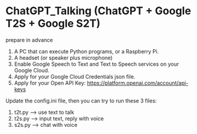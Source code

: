 # ChatGPT_Talking (ChatGPT + Google T2S + Google S2T)

prepare in advance
1. A PC that can execute Python programs, or a Raspberry Pi.
2. A headset (or speaker plus microphone)
3. Enable Google Speech to Text and Text to Speech services on your Google Cloud.
4. Apply for your Google Cloud Credentials json file.
5. Apply for your Open API Key: https://platform.openai.com/account/api-keys

Update the config.ini file, then you can try to run these 3 files:
  1. t2t.py --> use text to talk
  2. t2s.py --> input text, reply with voice
  3. s2s.py --> chat with voice

